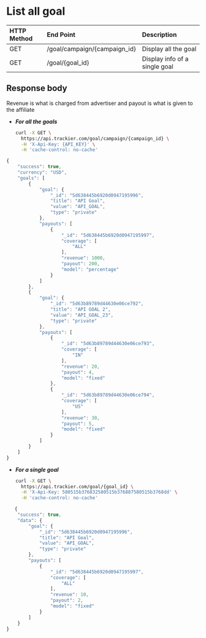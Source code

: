 # List all goal

| HTTP Method | End Point | Description |
| :--- | :--- | :--- |
| GET | /goal/campaign/{campaign\_id} | Display all the goal |
| GET | /goal/{goal\_id} | Display info of a single goal |

## Response body

Revenue is what is charged from advertiser and payout is what is given to the affiliate

* _**For all the goals**_

  ```bash
  curl -X GET \
    https://api.trackier.com/goal/campaign/{campaign_id} \
    -H 'X-Api-Key: {API_KEY}' \
    -H 'cache-control: no-cache'
  ```

```javascript
{
    "success": true,
    "currency": "USD",
    "goals": [
        {
            "goal": {
                "_id": "5d638445b6920d0947195996",
                "title": "API Goal",
                "value": "API_GOAL",
                "type": "private"
            },
            "payouts": [
                {
                    "_id": "5d638445b6920d0947195997",
                    "coverage": [
                        "ALL"
                    ],
                    "revenue": 1000,
                    "payout": 200,
                    "model": "percentage"
                }
            ]
        },
        {
            "goal": {
                "_id": "5d63b89789d44630e06ce792",
                "title": "API GOAL 2",
                "value": "API_GOAL_23",
                "type": "private"
            },
            "payouts": [
                {
                    "_id": "5d63b89789d44630e06ce793",
                    "coverage": [
                        "IN"
                    ],
                    "revenue": 20,
                    "payout": 4,
                    "model": "fixed"
                },
                {
                    "_id": "5d63b89789d44630e06ce794",
                    "coverage": [
                        "US"
                    ],
                    "revenue": 30,
                    "payout": 5,
                    "model": "fixed"
                }
            ]
        }
    ]
}
```

* _**For a single goal**_

  ```bash
  curl -X GET \
    https://api.trackier.com/goal/{goal_id} \
    -H 'X-Api-Key: 580515b376832580515b376887580515b3768dd' \
    -H 'cache-control: no-cache'
  ```

```javascript
   {
    "success": true,
    "data": {
        "goal": {
            "_id": "5d638445b6920d0947195996",
            "title": "API Goal",
            "value": "API_GOAL",
            "type": "private"
        },
        "payouts": [
            {
                "_id": "5d638445b6920d0947195997",
                "coverage": [
                    "ALL"
                ],
                "revenue": 10,
                "payout": 2,
                "model": "fixed"
            }
        ]
    }
}
```

